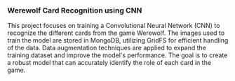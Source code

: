 ### Werewolf Card Recognition using CNN
This project focuses on training a Convolutional Neural Network (CNN) to recognize the different cards from the game Werewolf. The images used to train the model are stored in MongoDB, utilizing GridFS for efficient handling of the data. Data augmentation techniques are applied to expand the training dataset and improve the model's performance. The goal is to create a robust model that can accurately identify the role of each card in the game.

